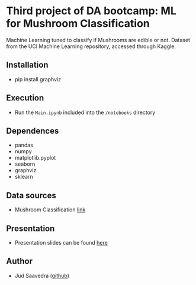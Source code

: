 # Third project of DA bootcamp: ML for Mushroom Classification
Machine Learning tuned to classify if Mushrooms are edible or not. Dataset from the UCI Machine Learning repository, accessed through Kaggle.

## Installation
- pip install graphviz

## Execution
- Run the `Main.ipynb` included into the `/notebooks` directory

## Dependences
- pandas
- numpy
- matplotlib.pyplot
- seaborn
- graphviz
- sklearn

## Data sources
-  Mushroom Classification [link](https://www.kaggle.com/datasets/uciml/mushroom-classification)

## Presentation
- Presentation slides can be found [here](https://docs.google.com/presentation/d/1QYp8tfDNgI_CxuNQz8iTK_Wy1vbslPcnmaUQYWvT4x4/edit?usp=sharing)

## Author
- Jud Saavedra ([github](https://github.com/10197jsg))
